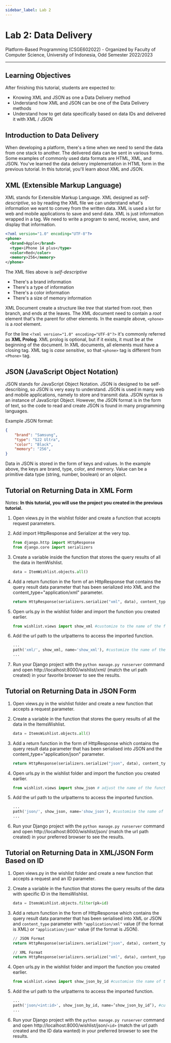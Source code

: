 ```yaml
---
sidebar_label: Lab 2
---
```


# Lab 2: Data Delivery

Platform-Based Programming (CSGE602022) - Organized by Faculty of Computer Science, University of Indonesia, Odd Semester 2022/2023

---

## Learning Objectives
After finishing this tutorial, students are expected to:
- Knowing XML and JSON as one a Data Delivery method
- Understand how XML and JSON can be one of the Data Delivery methods
- Understand how to get data specifically based on data IDs and delivered it with XML / JSON

## Introduction to Data Delivery
When developing a platform, there's a time when we need to send the data from one stack to another. The delivered data can be sent in various forms. Some examples of commonly used data formats are HTML, XML, and JSON. You've learned the data delivery implementation in HTML form in the previous tutorial. In this tutorial, you'll learn about XML and JSON.     

## XML (Extensible Markup Language)
XML stands for Extensible Markup Language. XML designed as <em>self-descriptive</em>, so by reading the XML file we can understand what's information we want to convey from the written data. XML is used a lot for web and mobile applications to save and send data. XML is just information wrapped in a tag. We need to write a program to send, receive, save, and display that information.

```xml
<?xml version="1.0" encoding="UTF-8"?>
<phone>
  <brand>Apple</brand>
  <type>iPhone 14 plus</type>
  <color>Red</color>
  <memory>256</memory>
</phone>
```

The XML files above is <em>self-descriptive</em>
- There's a brand information
- There's a type of information
- There's a color information
- There's a size of memory information

XML Document create a structure like <em>tree</em> that started from <em>root</em>, then branch, and ends at the leaves. The XML document need to contain a <em>root</em> element that's the parent for other elements. In the example above, `<phone>` is a <em>root</em> element.

For the line `<?xml version="1.0" encoding="UTF-8"?>` it's commonly referred as **XML Prolog**. XML prolog is optional, but if it exists, it must be at the beginning of the document. In XML documents, all elements must have a closing tag. XML tag is <em>case sensitive</em>, so that `<phone>` tag is different from `<Phone>` tag.

## JSON (JavaScript Object Notation)

JSON stands for JavaScript Object Notation. JSON is designed to be self-describing, so JSON is very easy to understand. JSON is used in many web and mobile applications, namely to store and transmit data. JSON syntax is an instance of JavaScript Object. However, the JSON format is in the form of text, so the code to read and create JSON is found in many programming languages.

Example JSON format:

```json
{
    "brand": "Samsung",
    "type": "S22 Ultra",
    "color": "Black",
    "memory": "256",
}
```

Data in JSON is stored in the form of keys and values. In the example above, the keys are brand, type, color, and memory. Value can be a primitive data type (string, number, boolean) or an object.

## Tutorial on Returning Data in XML Form

Notes: **In this tutorial, you will use the project you created in the previous tutorial.**

1. Open views.py in the wishlist folder and create a function that accepts request parameters.

2. Add import HttpResponse and Serializer at the very top.

    ```python
    from django.http import HttpResponse
    from django.core import serializers
    ```

3. Create a variable inside the function that stores the query results of all the data in ItemWishlist.

    ```python
    data = ItemWishlist.objects.all()
    ```


4. Add a return function in the form of an HttpResponse that contains the query result data parameter that has been serialized into XML and the content_type="application/xml" parameter.

    ```python
    return HttpResponse(serializers.serialize("xml", data), content_type="application/xml")
    ```


5. Open urls.py in the wishlist folder and import the function you created earlier.

    ```python
    from wishlist.views import show_xml #customize to the name of the function created
    ```


6. Add the url path to the urlpatterns to access the imported function.

    ```python
    ...
    path('xml/', show_xml, name='show_xml'), #customize the name of the function created
    ...
    ```

7. Run your Django project with the `python manage.py runserver` command and open http://localhost:8000/wishlist/xml/ (match the url path created) in your favorite browser to see the results.

## Tutorial on Returning Data in JSON Form

1. Open views.py in the wishlist folder and create a new function that accepts a request parameter.

2. Create a variable in the function that stores the query results of all the data in the ItemsWishlist.
    
    ```python
    data = ItemsWishlist.objects.all()
    ```

3. Add a return function in the form of HttpResponse which contains the query result data parameter that has been serialised into JSON and the content_type="application/json" parameter.

    ```python
    return HttpResponse(serializers.serialize("json", data), content_type="application/json")
    ```

4. Open urls.py in the wishlist folder and import the function you created earlier.

    ```python
    from wishlist.views import show_json # adjust the name of the function created
    ```


5. Add the url path to the urlpatterns to access the imported function.

    ```python
    ...
    path('json/', show_json, name='show_json'), #customise the name of the function created
    ...
    ```

6. Run your Django project with the `python manage.py runserver` command and open http://localhost:8000/wishlist/json/ (match the url path created) in your preferred browser to see the results.

## Tutorial on Returning Data in XML/JSON Form Based on ID

1. Open views.py in the wishlist folder and create a new function that accepts a request and an ID parameter.

2. Create a variable in the function that stores the query results of the data with specific ID in the ItemsWishlist.
    
    ```python
    data = ItemsWishlist.objects.filter(pk=id)
    ```

3. Add a return function in the form of HttpResponse which contains the query result data parameter that has been serialised into XML or JSON and `content_type` parameter with `"application/xml"` value (if the format is XML) or `"application/json"` value (if the format is JSON).

    ```python
    // JSON Format
    return HttpResponse(serializers.serialize("json", data), content_type="application/json")

    // XML Format
    return HttpResponse(serializers.serialize("xml", data), content_type="application/xml")
    ```

4. Open urls.py in the wishlist folder and import the function you created earlier.

    ```python
    from wishlist.views import show_json_by_id #customise the name of the function created
    ```


5. Add the url path to the urlpatterns to access the imported function.

    ```python
    ...
    path('json/<int:id>', show_json_by_id, name=’show_json_by_id’), #customise the name of the function created
    ...
    ```

6. Run your Django project with the `python manage.py runserver` command and open http://localhost:8000/wishlist/json/`<id>` (match the url path created and the ID data wanted) in your preferred browser to see the results.
